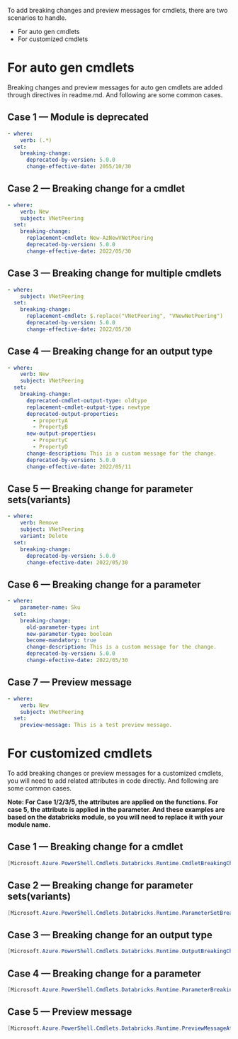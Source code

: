 To add breaking changes and preview messages for cmdlets, there are two scenarios to handle.

- For auto gen cmdlets
- For customized cmdlets

# For auto gen cmdlets

Breaking changes and preview messages for auto gen cmdlets are added through directives in readme.md. And following are some common cases.

## Case 1 — Module is deprecated

 

```yaml
- where:
    verb: (.*)
  set:
    breaking-change:
      deprecated-by-version: 5.0.0
      change-effective-date: 2055/10/30
```

## Case 2 — Breaking change for a cmdlet

```yaml
- where:
    verb: New
    subject: VNetPeering
  set:
    breaking-change:
      replacement-cmdlet: New-AzNewVNetPeering
      deprecated-by-version: 5.0.0
      change-effective-date: 2022/05/30
```

## Case 3 — Breaking change for multiple cmdlets

```yaml
- where:
    subject: VNetPeering
  set:
    breaking-change:
      replacement-cmdlet: $.replace("VNetPeering", "VNewNetPeering")
      deprecated-by-version: 5.0.0
      change-effective-date: 2022/05/30
```

## Case 4 — Breaking change for an output type

```yaml
- where:
    verb: New
    subject: VNetPeering
  set:
    breaking-change:
      deprecated-cmdlet-output-type: oldtype
      replacement-cmdlet-output-type: newtype
      deprecated-output-properties:
        - propertyA
        - PropertyB
      new-output-properties:
        - PropertyC
        - PropertyD
      change-description: This is a custom message for the change.
      deprecated-by-version: 5.0.0
      change-effective-date: 2022/05/11
```

## Case 5 — Breaking change for parameter sets(variants)

```yaml
- where:
    verb: Remove
    subject: VNetPeering
    variant: Delete
  set:
    breaking-change:
      deprecated-by-version: 5.0.0
      change-efective-date: 2022/05/30
```

## Case 6 — Breaking change for a parameter

```yaml
- where:
    parameter-name: Sku
  set:
    breaking-change:
      old-parameter-type: int
      new-parameter-type: boolean
      become-mandatory: true
      change-description: This is a custom message for the change.
      deprecated-by-version: 5.0.0
      change-efective-date: 2022/05/30
```

## Case 7 — Preview message

```yaml
- where:
    verb: New
    subject: VNetPeering
  set:
    preview-message: This is a test preview message.
```

# For customized cmdlets

To add breaking changes or preview messages for a customized cmdlets, you will need to add related attributes in code directly. And following are some common cases.

**Note: For Case 1/2/3/5, the attributes are applied on the functions. For case 5, the attribute is applied in the parameter. And these examples are based on the databricks module, so you will need to replace it with your module name.**

## Case 1 — Breaking change for a cmdlet

```csharp
[Microsoft.Azure.PowerShell.Cmdlets.Databricks.Runtime.CmdletBreakingChangeAttribute("4.0", "2022/05/30", ReplacementCmdletName = 'replace-xxx')
```

## Case 2 — Breaking change for parameter sets(variants)

```csharp
[Microsoft.Azure.PowerShell.Cmdlets.Databricks.Runtime.ParameterSetBreakingChangeAttribute(("parametersetname1", "parametersetname2"), "4.0", "2022/05/30")]
```

## Case 3 — Breaking change for an output type

```csharp
[Microsoft.Azure.PowerShell.Cmdlets.Databricks.Runtime.OutputBreakingChange("oldtype", "5.0.0", "2022/05/11", ReplacementCmdletOutputType = "newtype", DeprecatedOutputProperties = ("propertyA", "PropertyB"), NewOutputProperties = ("PropertyC", "PropertyD"))]
```

## Case 4 — Breaking change for a parameter

```csharp
[Microsoft.Azure.PowerShell.Cmdlets.Databricks.Runtime.ParameterBreakingChangeAttribute("ResourceGroupName", "4.1", "2028/06/18")]
```

## Case 5 — Preview message

```csharp
[Microsoft.Azure.PowerShell.Cmdlets.Databricks.Runtime.PreviewMessageAttribute("This is a preview version")]
```
